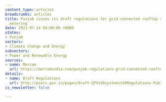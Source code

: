 ```yaml
---
content_type: articles
breadcrumbs: articles
title: Punjab issues its draft regulations for grid-connected rooftop solar and net
  metering
date: 2021-07-14 04:00:00 +0000
states:
- Punjab
sectors:
- Climate Change and Energy
subsectors:
- Power and Renewable Energy
sources:
- name: Mercom
  url: https://mercomindia.com/punjab-regulations-grid-connected-rooftop-net-metering/
details:
- name: Draft Regulations
  url: http://pserc.gov.in/pages/Draft-SPV%20systems%20Regulations-Public%20Objection.pdf
is_newsletter: false

---
```

